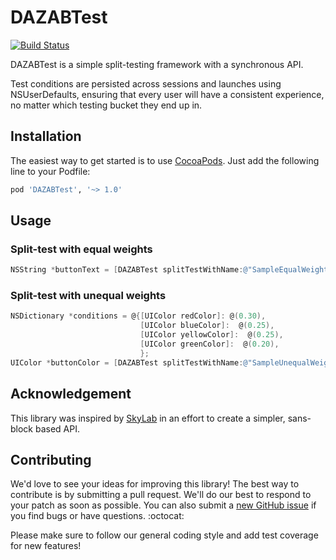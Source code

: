 DAZABTest
=========
[![Build Status](https://travis-ci.org/dasmer/DAZABTest.svg?branch=master)](https://travis-ci.org/dasmer/DAZABTest)

DAZABTest is a simple split-testing framework with a synchronous API.

Test conditions are persisted across sessions and launches using NSUserDefaults, ensuring that every user will have a consistent experience, no matter which testing bucket they end up in.

Installation
------------
The easiest way to get started is to use [CocoaPods](http://cocoapods.org/). Just add the following line to your Podfile:

```ruby
pod 'DAZABTest', '~> 1.0'
```

Usage
-----

### Split-test with equal weights
```objective-c
NSString *buttonText = [DAZABTest splitTestWithName:@"SampleEqualWeightTestName" values:@[@"Log In", @"Sign In", @"Submit", @"Confirm"]];
```

### Split-test with unequal weights
```objective-c
NSDictionary *conditions = @{[UIColor redColor]: @(0.30),
                             [UIColor blueColor]:  @(0.25),
                             [UIColor yellowColor]:  @(0.25),
                             [UIColor greenColor]:  @(0.20),
                             };
UIColor *buttonColor = [DAZABTest splitTestWithName:@"SampleUnequalWeightTestName" conditions:conditions];
```

Acknowledgement
---------------
This library was inspired by [SkyLab](https://github.com/mattt/SkyLab) in an effort to create a simpler, sans-block based API.


Contributing
------------

We'd love to see your ideas for improving this library! The best way to contribute is by submitting a pull request. We'll do our best to respond to your patch as soon as possible. You can also submit a [new GitHub issue](https://github.com/dasmer/DAZABTest/issues/new) if you find bugs or have questions. :octocat:

Please make sure to follow our general coding style and add test coverage for new features!
